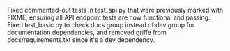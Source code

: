 Fixed commented-out tests in test_api.py that were previously marked with FIXME, ensuring all API endpoint tests are now functional and passing. Fixed test_basic.py to check docs group instead of dev group for documentation dependencies, and removed griffe from docs/requirements.txt since it's a dev dependency.